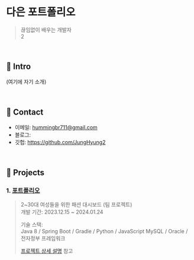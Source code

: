 #  다은 포트폴리오
>끊임없이 배우는 개발자  
2
</br>

## :pushpin: Intro
(여기에 자기 소개)

</br>

## :pushpin: Contact
- 이메일: hummingbr711@gmail.com
- 블로그: 
- 깃헙: https://github.com/JungHyung2

</br>

## :pushpin: Projects
### 1. [포트폴리오](https://github.com/2023-SMHRD-IS-AI1/RepoUp)
>2~30대 여성들을 위한 패션 대시보드 (팀 프로젝트)  
>개발 기간: 2023.12.15 ~ 2024.01.24 
>  
>기술 스택:  
>Java 8 / Spring Boot / Gradle / Python / JavaScript
>MySQL / Oracle / 전자정부 프레임워크 
>  
>[프로젝트 상세 설명](https://github.com/2021-SMHRD-KDT-AI-15/SNSRepo) 참고
